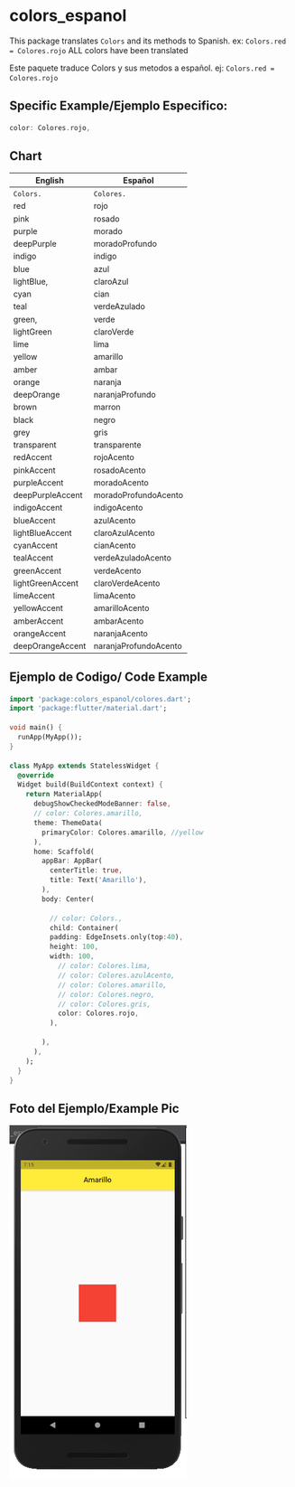 # colors_espanol

This package translates ```Colors``` and its methods to Spanish.
ex: ```Colors.red = Colores.rojo```
ALL colors have been translated


Este paquete traduce Colors y sus metodos a español.
ej: ```Colors.red = Colores.rojo```

## Specific Example/Ejemplo Especifico:

```dart 
color: Colores.rojo,
```

##                               Chart
English | Español       
--- | --- |                 
```Colors.```| ```Colores.``` 
red | rojo | 
pink | rosado | 
purple | morado | 
deepPurple | moradoProfundo | 
indigo | indigo | 
blue | azul | 
lightBlue, | claroAzul | 
cyan | cian | 
teal | verdeAzulado | 
green, | verde | 
lightGreen | claroVerde | 
lime | lima | 
yellow | amarillo | 
amber | ambar | 
orange | naranja | 
deepOrange| naranjaProfundo | sdsdsdsdsdsdds
brown | marron | 
black | negro | 
grey | gris | 
transparent | transparente | 
redAccent | rojoAcento |
pinkAccent | rosadoAcento |
 purpleAccent|  moradoAcento |
 deepPurpleAccent| moradoProfundoAcento |
 indigoAccent| indigoAcento |
 blueAccent| azulAcento |
 lightBlueAccent| claroAzulAcento
 cyanAccent| cianAcento |
 tealAccent| verdeAzuladoAcento|
 greenAccent| verdeAcento|
 lightGreenAccent| claroVerdeAcento|
 limeAccent| limaAcento|
 yellowAccent| amarilloAcento|
 amberAccent| ambarAcento|
 orangeAccent| naranjaAcento|
 deepOrangeAccent| naranjaProfundoAcento|

<!-- - [Lab: Write your first Flutter app](https://flutter.dev/docs/get-started/codelab) -->

## Ejemplo de Codigo/ Code Example

```dart 
import 'package:colors_espanol/colores.dart';
import 'package:flutter/material.dart';

void main() {
  runApp(MyApp());
}

class MyApp extends StatelessWidget {
  @override
  Widget build(BuildContext context) {
    return MaterialApp(
      debugShowCheckedModeBanner: false,
      // color: Colores.amarillo,
      theme: ThemeData(
        primaryColor: Colores.amarillo, //yellow
      ),
      home: Scaffold(
        appBar: AppBar(
          centerTitle: true,
          title: Text('Amarillo'),
        ),
        body: Center(
     
          // color: Colors.,
          child: Container(
          padding: EdgeInsets.only(top:40),
          height: 100,
          width: 100,
            // color: Colores.lima,
            // color: Colores.azulAcento,
            // color: Colores.amarillo,
            // color: Colores.negro,
            // color: Colores.gris,
            color: Colores.rojo,
          ),
           
        ),
      ),
    );
  }
}
```
## Foto del Ejemplo/Example Pic

![Image of Code](assets\images\examplePic.png)

